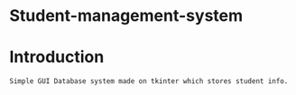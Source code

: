 # Student-management-system

# Introduction
```
Simple GUI Database system made on tkinter which stores student info.
```
